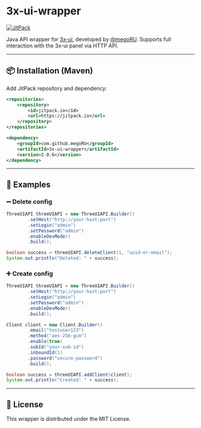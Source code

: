 # 3x-ui-wrapper

[![JitPack](https://jitpack.io/v/megoRU/3x-ui-wrapper.svg)](https://jitpack.io/#megoRU/3x-ui-wrapper)

Java API wrapper for [3x-ui](https://github.com/MHSanaei/3x-ui), developed by [@megoRU](https://github.com/megoRU).
Supports full interaction with the 3x-ui panel via HTTP API.

---

## 📦 Installation (Maven)

Add JitPack repository and dependency:

```xml
<repositories>
    <repository>
        <id>jitpack.io</id>
        <url>https://jitpack.io</url>
    </repository>
</repositories>

<dependency>
    <groupId>com.github.megoRU</groupId>
    <artifactId>3x-ui-wrapper</artifactId>
    <version>2.0.6</version>
</dependency>
```

---

## 🚀 Examples

### ➖ Delete config

```java
ThreeUIAPI threeUIAPI = new ThreeUIAPI.Builder()
        .setHost("http://your-host:port")
        .setLogin("admin")
        .setPassword("admin")
        .enableDevMode()
        .build();

boolean success = threeUIAPI.deleteClient(1, "uuid-or-email");
System.out.println("Deleted: " + success);
```

### ➕ Create config

```java
ThreeUIAPI threeUIAPI = new ThreeUIAPI.Builder()
        .setHost("http://your-host:port")
        .setLogin("admin")
        .setPassword("admin")
        .enableDevMode()
        .build();

Client client = new Client.Builder()
        .email("testuser123")
        .method("aes-256-gcm")
        .enable(true)
        .subId("your-sub-id")
        .inboundId(1)
        .password("secure-password")
        .build();

boolean success = threeUIAPI.addClient(client);
System.out.println("Created: " + success);
```

---

## 📄 License

This wrapper is distributed under the MIT License.
